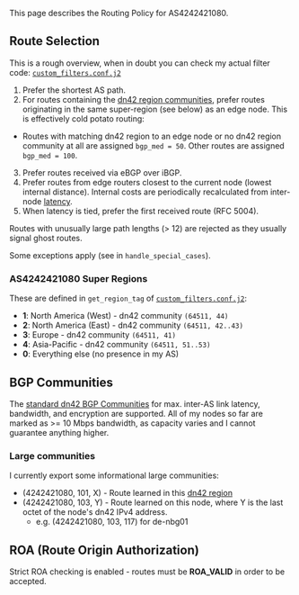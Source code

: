This page describes the Routing Policy for AS4242421080.

## Route Selection

This is a rough overview, when in doubt you can check my actual filter code: [`custom_filters.conf.j2`](roles/config-bird2/config/custom_filters.conf.j2)

1. Prefer the shortest AS path.
2. For routes containing the [dn42 region communities](https://dn42.dev/howto/Bird-communities), prefer routes originating in the same super-region (see below) as an edge node. This is effectively cold potato routing:
  - Routes with matching dn42 region to an edge node or no dn42 region community at all are assigned `bgp_med = 50`. Other routes are assigned `bgp_med = 100`.
3. Prefer routes received via eBGP over iBGP.
4. Prefer routes from edge routers closest to the current node (lowest internal distance). Internal costs are periodically recalculated from inter-node [latency](https://github.com/jlu5/ansible-dn42/tree/main/scripts/igpping).
5. When latency is tied, prefer the first received route (RFC 5004).

Routes with unusually large path lengths (> 12) are rejected as they usually signal ghost routes.

Some exceptions apply (see in `handle_special_cases`).

### AS4242421080 Super Regions

These are defined in `get_region_tag` of [`custom_filters.conf.j2`](roles/config-bird2/config/custom_filters.conf.j2):

- **1**: North America (West) - dn42 community `(64511, 44)`
- **2**: North America (East) - dn42 community `(64511, 42..43)`
- **3**: Europe - dn42 community `(64511, 41)`
- **4**: Asia-Pacific - dn42 community `(64511, 51..53)`
- **0**: Everything else (no presence in my AS)

## BGP Communities

The [standard dn42 BGP Communities](https://dn42.net/howto/Bird-communities) for max. inter-AS link latency, bandwidth, and encryption are supported. All of my nodes so far are marked as >= 10 Mbps bandwidth, as capacity varies and I cannot guarantee anything higher.

### Large communities

I currently export some informational large communities:

- (4242421080, 101, X) - Route learned in this [dn42 region](https://lists.nox.tf/pipermail/dn42/2015-December/001259.html)
- (4242421080, 103, Y) - Route learned on this node, where Y is the last octet of the node's dn42 IPv4 address.
  - e.g. (4242421080, 103, 117) for de-nbg01

## ROA (Route Origin Authorization)

Strict ROA checking is enabled - routes must be **ROA_VALID** in order to be accepted.
